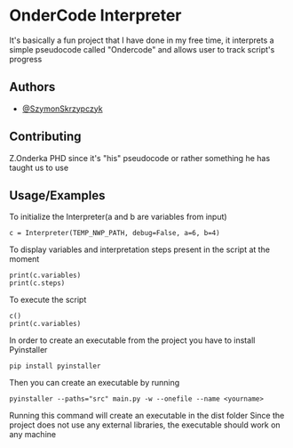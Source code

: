 
# OnderCode Interpreter

It's basically a fun project that I have done in my free time, it interprets a simple pseudocode called "Ondercode" and allows user to track script's progress

## Authors

- [@SzymonSkrzypczyk](https://github.com/SzymonSkrzypczyk)


## Contributing

Z.Onderka PHD since it's "his" pseudocode or rather something he has taught us to use


## Usage/Examples

To initialize the Interpreter(a and b are variables from input)
```
c = Interpreter(TEMP_NWP_PATH, debug=False, a=6, b=4)
```
To display variables and interpretation steps present in the script at the moment
```
print(c.variables)
print(c.steps)
```
To execute the script
```
c()
print(c.variables)
```
In order to create an executable from the project you have to install Pyinstaller
```
pip install pyinstaller
```
Then you can create an executable by running
```
pyinstaller --paths="src" main.py -w --onefile --name <yourname> 
```
Running this command will create an executable in the dist folder
Since the project does not use any external libraries, the executable should work on any machine
